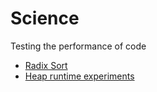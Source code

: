 # Science

Testing the performance of code

- [Radix Sort](radix-sort.md)
- [Heap runtime experiments](https://github.com/charlotte-zhuang/heap-experiments)
